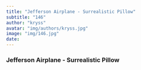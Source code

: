 ```yaml
---
title: "Jefferson Airplane - Surrealistic Pillow"
subtitle: "146"
author: "kryss"
avatar: "img/authors/kryss.jpg"
image: "img/146.jpg"
date:
---
```


### Jefferson Airplane - Surrealistic Pillow
